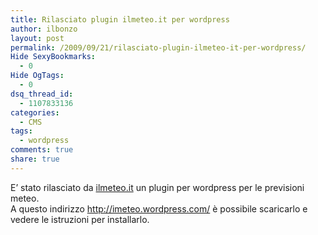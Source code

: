 ```yaml
---
title: Rilasciato plugin ilmeteo.it per wordpress
author: ilbonzo
layout: post
permalink: /2009/09/21/rilasciato-plugin-ilmeteo-it-per-wordpress/
Hide SexyBookmarks:
  - 0
Hide OgTags:
  - 0
dsq_thread_id:
  - 1107833136
categories:
  - CMS
tags:
  - wordpress
comments: true
share: true
---
```

E&#8217; stato rilasciato da [ilmeteo.it][1] un plugin per wordpress per le previsioni meteo.  
A questo indirizzo <http://imeteo.wordpress.com/> è possibile scaricarlo e vedere le istruzioni per installarlo.

<div class='kindleWidget kindleLight' >

</div>



 [1]: http://www.ilmeteo.it
